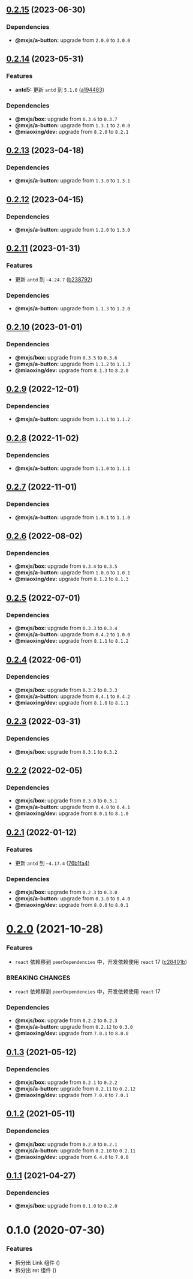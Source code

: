 ## [0.2.15](https://github.com/miaoxing/mxjs-ret/compare/v0.2.14...v0.2.15) (2023-06-30)





### Dependencies

* **@mxjs/a-button:** upgrade from `2.0.0` to `3.0.0`

## [0.2.14](https://github.com/miaoxing/mxjs-ret/compare/v0.2.13...v0.2.14) (2023-05-31)


### Features

* **antd5:** 更新 `antd` 到 `5.1.6` ([a194483](https://github.com/miaoxing/mxjs-ret/commit/a194483415b8bee64d350f69937541bb6bb26575))





### Dependencies

* **@mxjs/box:** upgrade from `0.3.6` to `0.3.7`
* **@mxjs/a-button:** upgrade from `1.3.1` to `2.0.0`
* **@miaoxing/dev:** upgrade from `8.2.0` to `8.2.1`

## [0.2.13](https://github.com/miaoxing/mxjs-ret/compare/v0.2.12...v0.2.13) (2023-04-18)





### Dependencies

* **@mxjs/a-button:** upgrade from `1.3.0` to `1.3.1`

## [0.2.12](https://github.com/miaoxing/mxjs-ret/compare/v0.2.11...v0.2.12) (2023-04-15)





### Dependencies

* **@mxjs/a-button:** upgrade from `1.2.0` to `1.3.0`

## [0.2.11](https://github.com/miaoxing/mxjs-ret/compare/v0.2.10...v0.2.11) (2023-01-31)


### Features

* 更新 `antd` 到 `~4.24.7` ([b238792](https://github.com/miaoxing/mxjs-ret/commit/b238792c17ebb1491546e098da24fe9c6be2bc3f))





### Dependencies

* **@mxjs/a-button:** upgrade from `1.1.3` to `1.2.0`

## [0.2.10](https://github.com/miaoxing/mxjs-ret/compare/v0.2.9...v0.2.10) (2023-01-01)





### Dependencies

* **@mxjs/box:** upgrade from `0.3.5` to `0.3.6`
* **@mxjs/a-button:** upgrade from `1.1.2` to `1.1.3`
* **@miaoxing/dev:** upgrade from `8.1.3` to `8.2.0`

## [0.2.9](https://github.com/miaoxing/mxjs-ret/compare/v0.2.8...v0.2.9) (2022-12-01)





### Dependencies

* **@mxjs/a-button:** upgrade from `1.1.1` to `1.1.2`

## [0.2.8](https://github.com/miaoxing/mxjs-ret/compare/v0.2.7...v0.2.8) (2022-11-02)





### Dependencies

* **@mxjs/a-button:** upgrade from `1.1.0` to `1.1.1`

## [0.2.7](https://github.com/miaoxing/mxjs-ret/compare/v0.2.6...v0.2.7) (2022-11-01)





### Dependencies

* **@mxjs/a-button:** upgrade from `1.0.1` to `1.1.0`

## [0.2.6](https://github.com/miaoxing/mxjs-ret/compare/v0.2.5...v0.2.6) (2022-08-02)





### Dependencies

* **@mxjs/box:** upgrade from `0.3.4` to `0.3.5`
* **@mxjs/a-button:** upgrade from `1.0.0` to `1.0.1`
* **@miaoxing/dev:** upgrade from `8.1.2` to `8.1.3`

## [0.2.5](https://github.com/miaoxing/mxjs-ret/compare/v0.2.4...v0.2.5) (2022-07-01)





### Dependencies

* **@mxjs/box:** upgrade from `0.3.3` to `0.3.4`
* **@mxjs/a-button:** upgrade from `0.4.2` to `1.0.0`
* **@miaoxing/dev:** upgrade from `8.1.1` to `8.1.2`

## [0.2.4](https://github.com/miaoxing/mxjs-ret/compare/v0.2.3...v0.2.4) (2022-06-01)





### Dependencies

* **@mxjs/box:** upgrade from `0.3.2` to `0.3.3`
* **@mxjs/a-button:** upgrade from `0.4.1` to `0.4.2`
* **@miaoxing/dev:** upgrade from `8.1.0` to `8.1.1`

## [0.2.3](https://github.com/miaoxing/mxjs-ret/compare/v0.2.2...v0.2.3) (2022-03-31)





### Dependencies

* **@mxjs/box:** upgrade from `0.3.1` to `0.3.2`

## [0.2.2](https://github.com/miaoxing/mxjs-ret/compare/v0.2.1...v0.2.2) (2022-02-05)





### Dependencies

* **@mxjs/box:** upgrade from `0.3.0` to `0.3.1`
* **@mxjs/a-button:** upgrade from `0.4.0` to `0.4.1`
* **@miaoxing/dev:** upgrade from `8.0.1` to `8.1.0`

## [0.2.1](https://github.com/miaoxing/mxjs-ret/compare/v0.2.0...v0.2.1) (2022-01-12)


### Features

* 更新 `antd` 到 `~4.17.4` ([76b1fa4](https://github.com/miaoxing/mxjs-ret/commit/76b1fa421c76073a62a5afd8941fec6da2a8cfc6))





### Dependencies

* **@mxjs/box:** upgrade from `0.2.3` to `0.3.0`
* **@mxjs/a-button:** upgrade from `0.3.0` to `0.4.0`
* **@miaoxing/dev:** upgrade from `8.0.0` to `8.0.1`

# [0.2.0](https://github.com/miaoxing/mxjs-ret/compare/v0.1.3...v0.2.0) (2021-10-28)


### Features

* `react` 依赖移到 `peerDependencies` 中，开发依赖使用 `react` 17 ([c28401b](https://github.com/miaoxing/mxjs-ret/commit/c28401b88fb5894b9e0bd4b4734654922c54eb92))


### BREAKING CHANGES

* `react` 依赖移到 `peerDependencies` 中，开发依赖使用 `react` 17





### Dependencies

* **@mxjs/box:** upgrade from `0.2.2` to `0.2.3`
* **@mxjs/a-button:** upgrade from `0.2.12` to `0.3.0`
* **@miaoxing/dev:** upgrade from `7.0.1` to `8.0.0`

## [0.1.3](https://github.com/miaoxing/mxjs-ret/compare/v0.1.2...v0.1.3) (2021-05-12)





### Dependencies

* **@mxjs/box:** upgrade from `0.2.1` to `0.2.2`
* **@mxjs/a-button:** upgrade from `0.2.11` to `0.2.12`
* **@miaoxing/dev:** upgrade from `7.0.0` to `7.0.1`

## [0.1.2](https://github.com/miaoxing/mxjs-ret/compare/v0.1.1...v0.1.2) (2021-05-11)





### Dependencies

* **@mxjs/box:** upgrade from `0.2.0` to `0.2.1`
* **@mxjs/a-button:** upgrade from `0.2.10` to `0.2.11`
* **@miaoxing/dev:** upgrade from `6.4.0` to `7.0.0`

## [0.1.1](https://github.com/miaoxing/mxjs-ret/compare/v0.1.0...v0.1.1) (2021-04-27)





### Dependencies

* **@mxjs/box:** upgrade from `0.1.0` to `0.2.0`

# 0.1.0 (2020-07-30)


### Features

* 拆分出 Link 组件 ([](https://github.com/miaoxing/mxjs-ret/commit/))
* 拆分出 ret 组件 ([](https://github.com/miaoxing/mxjs-ret/commit/))
